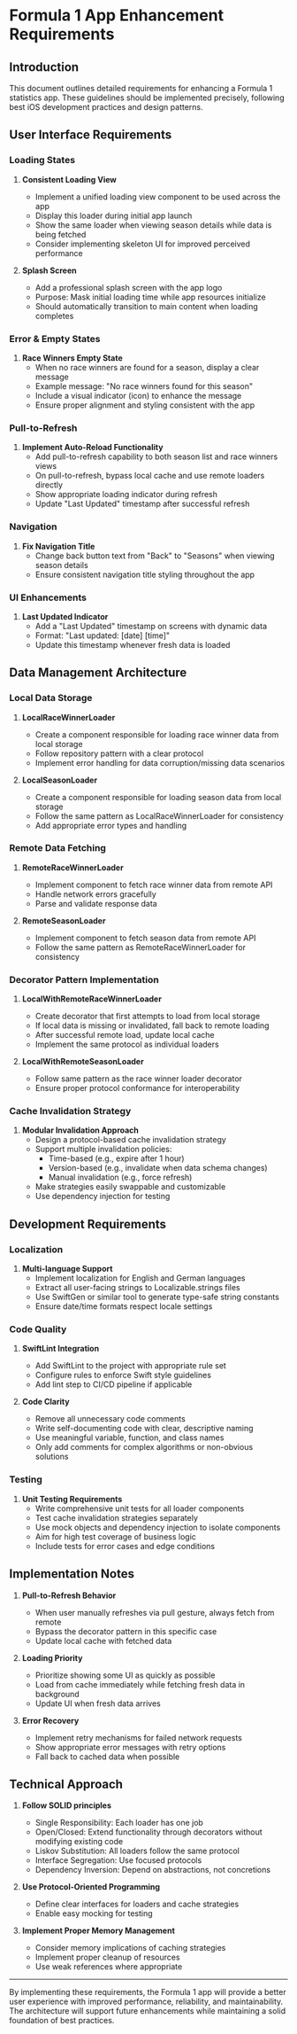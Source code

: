 # Formula 1 App Enhancement Requirements

## Introduction
This document outlines detailed requirements for enhancing a Formula 1 statistics app. These guidelines should be implemented precisely, following best iOS development practices and design patterns.

## User Interface Requirements

### Loading States
1. **Consistent Loading View**
   - Implement a unified loading view component to be used across the app
   - Display this loader during initial app launch
   - Show the same loader when viewing season details while data is being fetched
   - Consider implementing skeleton UI for improved perceived performance

2. **Splash Screen**
   - Add a professional splash screen with the app logo
   - Purpose: Mask initial loading time while app resources initialize
   - Should automatically transition to main content when loading completes

### Error & Empty States
1. **Race Winners Empty State**
   - When no race winners are found for a season, display a clear message
   - Example message: "No race winners found for this season"
   - Include a visual indicator (icon) to enhance the message
   - Ensure proper alignment and styling consistent with the app

### Pull-to-Refresh
1. **Implement Auto-Reload Functionality**
   - Add pull-to-refresh capability to both season list and race winners views
   - On pull-to-refresh, bypass local cache and use remote loaders directly
   - Show appropriate loading indicator during refresh
   - Update "Last Updated" timestamp after successful refresh

### Navigation
1. **Fix Navigation Title**
   - Change back button text from "Back" to "Seasons" when viewing season details
   - Ensure consistent navigation title styling throughout the app

### UI Enhancements
1. **Last Updated Indicator**
   - Add a "Last Updated" timestamp on screens with dynamic data
   - Format: "Last updated: [date] [time]"
   - Update this timestamp whenever fresh data is loaded

## Data Management Architecture

### Local Data Storage
1. **LocalRaceWinnerLoader**
   - Create a component responsible for loading race winner data from local storage
   - Follow repository pattern with a clear protocol
   - Implement error handling for data corruption/missing data scenarios

2. **LocalSeasonLoader**
   - Create a component responsible for loading season data from local storage
   - Follow the same pattern as LocalRaceWinnerLoader for consistency
   - Add appropriate error types and handling

### Remote Data Fetching
1. **RemoteRaceWinnerLoader**
   - Implement component to fetch race winner data from remote API
   - Handle network errors gracefully
   - Parse and validate response data

2. **RemoteSeasonLoader**
   - Implement component to fetch season data from remote API
   - Follow the same pattern as RemoteRaceWinnerLoader for consistency

### Decorator Pattern Implementation
1. **LocalWithRemoteRaceWinnerLoader**
   - Create decorator that first attempts to load from local storage
   - If local data is missing or invalidated, fall back to remote loading
   - After successful remote load, update local cache
   - Implement the same protocol as individual loaders

2. **LocalWithRemoteSeasonLoader**
   - Follow same pattern as the race winner loader decorator
   - Ensure proper protocol conformance for interoperability

### Cache Invalidation Strategy
1. **Modular Invalidation Approach**
   - Design a protocol-based cache invalidation strategy
   - Support multiple invalidation policies:
     - Time-based (e.g., expire after 1 hour)
     - Version-based (e.g., invalidate when data schema changes)
     - Manual invalidation (e.g., force refresh)
   - Make strategies easily swappable and customizable
   - Use dependency injection for testing

## Development Requirements

### Localization
1. **Multi-language Support**
   - Implement localization for English and German languages
   - Extract all user-facing strings to Localizable.strings files
   - Use SwiftGen or similar tool to generate type-safe string constants
   - Ensure date/time formats respect locale settings

### Code Quality
1. **SwiftLint Integration**
   - Add SwiftLint to the project with appropriate rule set
   - Configure rules to enforce Swift style guidelines
   - Add lint step to CI/CD pipeline if applicable

2. **Code Clarity**
   - Remove all unnecessary code comments
   - Write self-documenting code with clear, descriptive naming
   - Use meaningful variable, function, and class names
   - Only add comments for complex algorithms or non-obvious solutions

### Testing
1. **Unit Testing Requirements**
   - Write comprehensive unit tests for all loader components
   - Test cache invalidation strategies separately
   - Use mock objects and dependency injection to isolate components
   - Aim for high test coverage of business logic
   - Include tests for error cases and edge conditions

## Implementation Notes

1. **Pull-to-Refresh Behavior**
   - When user manually refreshes via pull gesture, always fetch from remote
   - Bypass the decorator pattern in this specific case
   - Update local cache with fetched data

2. **Loading Priority**
   - Prioritize showing some UI as quickly as possible
   - Load from cache immediately while fetching fresh data in background
   - Update UI when fresh data arrives

3. **Error Recovery**
   - Implement retry mechanisms for failed network requests
   - Show appropriate error messages with retry options
   - Fall back to cached data when possible

## Technical Approach

1. **Follow SOLID principles**
   - Single Responsibility: Each loader has one job
   - Open/Closed: Extend functionality through decorators without modifying existing code
   - Liskov Substitution: All loaders follow the same protocol
   - Interface Segregation: Use focused protocols
   - Dependency Inversion: Depend on abstractions, not concretions

2. **Use Protocol-Oriented Programming**
   - Define clear interfaces for loaders and cache strategies
   - Enable easy mocking for testing

3. **Implement Proper Memory Management**
   - Consider memory implications of caching strategies
   - Implement proper cleanup of resources
   - Use weak references where appropriate

---

By implementing these requirements, the Formula 1 app will provide a better user experience with improved performance, reliability, and maintainability. The architecture will support future enhancements while maintaining a solid foundation of best practices.